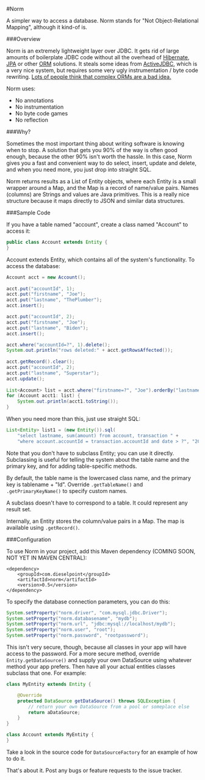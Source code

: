 #Norm

A simpler way to access a database. Norm stands for "Not Object-Relational Mapping", although it kind-of is.

###Overview

Norm is an extremely lightweight layer over JDBC. It gets rid of large amounts of boilerplate JDBC code
without all the overhead of [Hibernate](http://www.hibernate.org), [JPA](http://en.wikipedia.org/wiki/Java_Persistence_API)
 or other [ORM](http://en.wikipedia.org/wiki/Object-relational_mapping) solutions. It steals some ideas from
[ActiveJDBC](http://code.google.com/p/activejdbc/), which is a very nice system, but requires some very ugly 
instrumentation / byte code rewriting. [Lots of people think that complex ORMs are a bad idea.](http://stackoverflow.com/questions/398134/what-are-the-advantages-of-using-an-orm/398182)

Norm uses:
* No annotations
* No instrumentation
* No byte code games
* No reflection

###Why?

Sometimes the most important thing about writing software is knowing when to stop. A solution that gets
you 90% of the way is often good enough, because the other 90% isn't worth the hassle. In this case, 
Norm gives you a fast and convenient way to do select, insert, update and delete, and when you need
more, you just drop into straight SQL.

Norm returns results as a List of Entity objects, where each Entity is a small wrapper around a Map, and the Map is a 
record of name/value pairs. Names (columns) are Strings and values are Java primitives. This is a really nice structure because it 
maps directly to JSON and similar data structures.

###Sample Code

If you have a table named "account", create a class named "Account" to access it:

```Java
public class Account extends Entity {
}  
```
   
Account extends Entity, which contains all of the system's functionality. To access the database:

```Java
Account acct = new Account();
		
acct.put("accountId", 1);
acct.put("firstname", "Joe");
acct.put("lastname", "ThePlumber"); 
acct.insert();

acct.put("accountId", 2);
acct.put("firstname", "Joe");
acct.put("lastname", "Biden");
acct.insert();

acct.where("accountId=?", 1).delete();
System.out.println("rows deleted:" + acct.getRowsAffected());
		
acct.getRecord().clear();
acct.put("accountId", 2);
acct.put("lastname", "Superstar");
acct.update();
		
List<Account> list = acct.where("firstname=?", "Joe").orderBy("lastname").results();
for (Account acct1: list) {
	System.out.println(acct1.toString());
}
```

When you need more than this, just use straight SQL:

```Java
List<Entity> list1 = (new Entity()).sql(
    "select lastname, sum(amount) from account, transaction " + 
    "where account.accountId = transaction.accountId and date > ?", "2000-01-01").results();
```

Note that you don't have to subclass Entity; you can use it directly. Subclassing is useful for telling the system 
about the table name and the primary key, and for adding table-specific methods. 

By default, the table name is the lowercased class name, and the primary key is tablename + "Id". Override `.getTableName()` and `.getPrimaryKeyName()` to 
specify custom names. 

A subclass doesn't have to correspond to a table. It could represent any result set.

Internally, an Entity stores the column/value pairs in a Map. The map is available using `.getRecord()`. 

###Configuration

To use Norm in your project, add this Maven dependency (COMING SOON, NOT YET IN MAVEN CENTRAL):

```
<dependency>
    <groupId>com.dieselpoint</groupId>
    <artifactId>norm</artifactId>
    <version>0.5</version>
</dependency>
```  

To specify the database connection parameters, you can do this:

```Java
System.setProperty("norm.driver", "com.mysql.jdbc.Driver");
System.setProperty("norm.databasename", "mydb");
System.setProperty("norm.url", "jdbc:mysql://localhost/mydb");
System.setProperty("norm.user", "root");
System.setProperty("norm.password", "rootpassword");
```

This isn't very secure, though, because all classes in your app will have access to the password. For a more
secure method, override `Entity.getDataSource()` and supply your own DataSource using whatever method your
app prefers. Then have all your actual entities classes subclass that one. For example:

```Java
class MyEntity extends Entity {

    @Override
    protected DataSource getDataSource() throws SQLException {
        // return your own DataSource from a pool or someplace else
        return aDataSource;
    }
}

class Account extends MyEntity {
}
```

Take a look in the source code for `DataSourceFactory` for an example of how to do it.

That's about it. Post any bugs or feature requests to the issue tracker.






